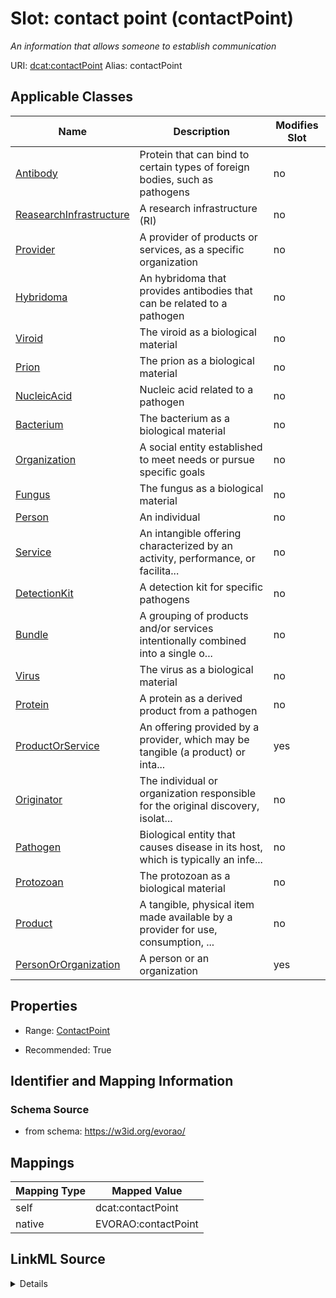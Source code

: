

# Slot: contact point (contactPoint) 


_An information that allows someone to establish communication_





URI: [dcat:contactPoint](http://www.w3.org/ns/dcat#contactPoint)
Alias: contactPoint

<!-- no inheritance hierarchy -->





## Applicable Classes

| Name | Description | Modifies Slot |
| --- | --- | --- |
| [Antibody](Antibody.md) | Protein that can bind to certain types of foreign bodies, such as pathogens |  no  |
| [ReasearchInfrastructure](ReasearchInfrastructure.md) | A research infrastructure (RI) |  no  |
| [Provider](Provider.md) | A provider of products or services, as a specific organization |  no  |
| [Hybridoma](Hybridoma.md) | An hybridoma that provides antibodies that can be related to a pathogen |  no  |
| [Viroid](Viroid.md) | The viroid as a biological material |  no  |
| [Prion](Prion.md) | The prion as a biological material |  no  |
| [NucleicAcid](NucleicAcid.md) | Nucleic acid related to a pathogen |  no  |
| [Bacterium](Bacterium.md) | The bacterium as a biological material |  no  |
| [Organization](Organization.md) | A social entity established to meet needs or pursue specific goals |  no  |
| [Fungus](Fungus.md) | The fungus as a biological material |  no  |
| [Person](Person.md) | An individual |  no  |
| [Service](Service.md) | An intangible offering characterized by an activity, performance, or facilita... |  no  |
| [DetectionKit](DetectionKit.md) | A detection kit for specific pathogens |  no  |
| [Bundle](Bundle.md) | A grouping of products and/or services intentionally combined into a single o... |  no  |
| [Virus](Virus.md) | The virus as a biological material |  no  |
| [Protein](Protein.md) | A protein as a derived product from a pathogen |  no  |
| [ProductOrService](ProductOrService.md) | An offering provided by a provider, which may be tangible (a product) or inta... |  yes  |
| [Originator](Originator.md) | The individual or organization responsible for the original discovery, isolat... |  no  |
| [Pathogen](Pathogen.md) | Biological entity that causes disease in its host, which is typically an infe... |  no  |
| [Protozoan](Protozoan.md) | The protozoan as a biological material |  no  |
| [Product](Product.md) | A tangible, physical item made available by a provider for use, consumption, ... |  no  |
| [PersonOrOrganization](PersonOrOrganization.md) | A person or an organization |  yes  |







## Properties

* Range: [ContactPoint](ContactPoint.md)

* Recommended: True





## Identifier and Mapping Information







### Schema Source


* from schema: https://w3id.org/evorao/




## Mappings

| Mapping Type | Mapped Value |
| ---  | ---  |
| self | dcat:contactPoint |
| native | EVORAO:contactPoint |




## LinkML Source

<details>
```yaml
name: contactPoint
description: An information that allows someone to establish communication
title: contact point
from_schema: https://w3id.org/evorao/
rank: 1000
slot_uri: dcat:contactPoint
alias: contactPoint
domain_of:
- PersonOrOrganization
- ProductOrService
range: ContactPoint
required: false
recommended: true
multivalued: false

```
</details>